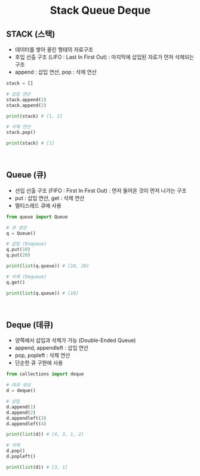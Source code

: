 <h1 align = "center"> Stack  Queue  Deque</h1>

## STACK (스택)
* 데이터를 쌓아 올린 형태의 자료구조
* 후입 선출 구조 (LIFO : Last In First Out) : 마지막에 삽입된 자료가 먼저 삭제되는 구조
* append : 삽입 연산, pop : 삭제 연산

``` python
stack = []

# 삽입 연산
stack.append(1)
stack.append(2)

print(stack) # [1, 2]

# 삭제 연산
stack.pop()

print(stack) # [1]

```

<br>

## Queue (큐)
* 선입 선출 구조 (FIFO : First In First Out) : 먼저 들어온 것이 먼저 나가는 구조
* put : 삽입 연산, get : 삭제 연산
* 멀티스레드 큐에 사용

``` python
from queue import Queue

# 큐 생성
q = Queue()

# 삽입 (Enqueue)
q.put(10)
q.put(20)

print(list(q.queue)) # [10, 20]

# 삭제 (Dequeue)
q.get()

print(list(q.queue)) # [10]

```

<br>

## Deque (데큐)
* 양쪽에서 삽입과 삭제가 가능 (Double-Ended Queue)
* append, appendleft : 삽입 연산
* pop, popleft : 삭제 연산
* 단순한 큐 구현에 사용

``` python
from collections import deque

# 데큐 생성
d = deque()

# 삽입 
d.append(1)
d.append(2)
d.appendleft(3)
d.appendleft(4)

print(list(d)) # [4, 3, 1, 2]

# 삭제
d.pop()
d.popleft()

print(list(d)) # [3, 1]
```